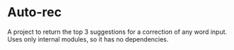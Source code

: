 # Auto-rec

A project to return the top 3 suggestions for a correction of any word input. Uses only internal modules, so it has no dependencies.
